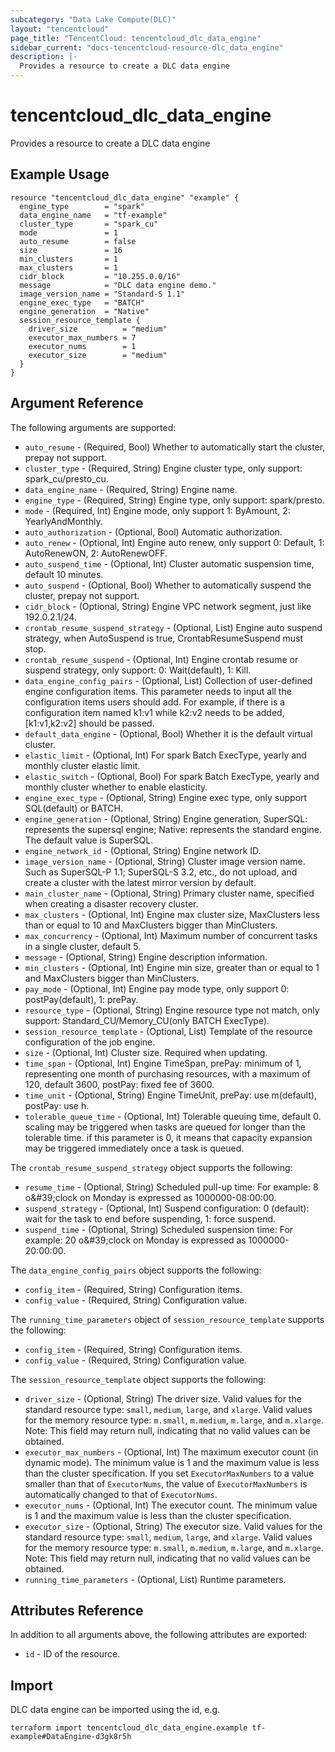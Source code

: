 ```yaml
---
subcategory: "Data Lake Compute(DLC)"
layout: "tencentcloud"
page_title: "TencentCloud: tencentcloud_dlc_data_engine"
sidebar_current: "docs-tencentcloud-resource-dlc_data_engine"
description: |-
  Provides a resource to create a DLC data engine
---
```


# tencentcloud_dlc_data_engine

Provides a resource to create a DLC data engine

## Example Usage

```hcl
resource "tencentcloud_dlc_data_engine" "example" {
  engine_type        = "spark"
  data_engine_name   = "tf-example"
  cluster_type       = "spark_cu"
  mode               = 1
  auto_resume        = false
  size               = 16
  min_clusters       = 1
  max_clusters       = 1
  cidr_block         = "10.255.0.0/16"
  message            = "DLC data engine demo."
  image_version_name = "Standard-S 1.1"
  engine_exec_type   = "BATCH"
  engine_generation  = "Native"
  session_resource_template {
    driver_size          = "medium"
    executor_max_numbers = 7
    executor_nums        = 1
    executor_size        = "medium"
  }
}
```

## Argument Reference

The following arguments are supported:

* `auto_resume` - (Required, Bool) Whether to automatically start the cluster, prepay not support.
* `cluster_type` - (Required, String) Engine cluster type, only support: spark_cu/presto_cu.
* `data_engine_name` - (Required, String) Engine name.
* `engine_type` - (Required, String) Engine type, only support: spark/presto.
* `mode` - (Required, Int) Engine mode, only support 1: ByAmount, 2: YearlyAndMonthly.
* `auto_authorization` - (Optional, Bool) Automatic authorization.
* `auto_renew` - (Optional, Int) Engine auto renew, only support 0: Default, 1: AutoRenewON, 2: AutoRenewOFF.
* `auto_suspend_time` - (Optional, Int) Cluster automatic suspension time, default 10 minutes.
* `auto_suspend` - (Optional, Bool) Whether to automatically suspend the cluster, prepay not support.
* `cidr_block` - (Optional, String) Engine VPC network segment, just like 192.0.2.1/24.
* `crontab_resume_suspend_strategy` - (Optional, List) Engine auto suspend strategy, when AutoSuspend is true, CrontabResumeSuspend must stop.
* `crontab_resume_suspend` - (Optional, Int) Engine crontab resume or suspend strategy, only support: 0: Wait(default), 1: Kill.
* `data_engine_config_pairs` - (Optional, List) Collection of user-defined engine configuration items. This parameter needs to input all the configuration items users should add. For example, if there is a configuration item named k1:v1 while k2:v2 needs to be added, [k1:v1,k2:v2] should be passed.
* `default_data_engine` - (Optional, Bool) Whether it is the default virtual cluster.
* `elastic_limit` - (Optional, Int) For spark Batch ExecType, yearly and monthly cluster elastic limit.
* `elastic_switch` - (Optional, Bool) For spark Batch ExecType, yearly and monthly cluster whether to enable elasticity.
* `engine_exec_type` - (Optional, String) Engine exec type, only support SQL(default) or BATCH.
* `engine_generation` - (Optional, String) Engine generation, SuperSQL: represents the supersql engine; Native: represents the standard engine. The default value is SuperSQL.
* `engine_network_id` - (Optional, String) Engine network ID.
* `image_version_name` - (Optional, String) Cluster image version name. Such as SuperSQL-P 1.1; SuperSQL-S 3.2, etc., do not upload, and create a cluster with the latest mirror version by default.
* `main_cluster_name` - (Optional, String) Primary cluster name, specified when creating a disaster recovery cluster.
* `max_clusters` - (Optional, Int) Engine max cluster size, MaxClusters less than or equal to 10 and MaxClusters bigger than MinClusters.
* `max_concurrency` - (Optional, Int) Maximum number of concurrent tasks in a single cluster, default 5.
* `message` - (Optional, String) Engine description information.
* `min_clusters` - (Optional, Int) Engine min size, greater than or equal to 1 and MaxClusters bigger than MinClusters.
* `pay_mode` - (Optional, Int) Engine pay mode type, only support 0: postPay(default), 1: prePay.
* `resource_type` - (Optional, String) Engine resource type not match, only support: Standard_CU/Memory_CU(only BATCH ExecType).
* `session_resource_template` - (Optional, List) Template of the resource configuration of the job engine.
* `size` - (Optional, Int) Cluster size. Required when updating.
* `time_span` - (Optional, Int) Engine TimeSpan, prePay: minimum of 1, representing one month of purchasing resources, with a maximum of 120, default 3600, postPay: fixed fee of 3600.
* `time_unit` - (Optional, String) Engine TimeUnit, prePay: use m(default), postPay: use h.
* `tolerable_queue_time` - (Optional, Int) Tolerable queuing time, default 0. scaling may be triggered when tasks are queued for longer than the tolerable time. if this parameter is 0, it means that capacity expansion may be triggered immediately once a task is queued.

The `crontab_resume_suspend_strategy` object supports the following:

* `resume_time` - (Optional, String) Scheduled pull-up time: For example: 8 o&amp;#39;clock on Monday is expressed as 1000000-08:00:00.
* `suspend_strategy` - (Optional, Int) Suspend configuration: 0 (default): wait for the task to end before suspending, 1: force suspend.
* `suspend_time` - (Optional, String) Scheduled suspension time: For example: 20 o&amp;#39;clock on Monday is expressed as 1000000-20:00:00.

The `data_engine_config_pairs` object supports the following:

* `config_item` - (Required, String) Configuration items.
* `config_value` - (Required, String) Configuration value.

The `running_time_parameters` object of `session_resource_template` supports the following:

* `config_item` - (Required, String) Configuration items.
* `config_value` - (Required, String) Configuration value.

The `session_resource_template` object supports the following:

* `driver_size` - (Optional, String) The driver size. Valid values for the standard resource type: `small`, `medium`, `large`, and `xlarge`. Valid values for the memory resource type: `m.small`, `m.medium`, `m.large`, and `m.xlarge`. Note: This field may return null, indicating that no valid values can be obtained.
* `executor_max_numbers` - (Optional, Int) The maximum executor count (in dynamic mode). The minimum value is 1 and the maximum value is less than the cluster specification. If you set `ExecutorMaxNumbers` to a value smaller than that of `ExecutorNums`, the value of `ExecutorMaxNumbers` is automatically changed to that of `ExecutorNums`.
* `executor_nums` - (Optional, Int) The executor count. The minimum value is 1 and the maximum value is less than the cluster specification.
* `executor_size` - (Optional, String) The executor size. Valid values for the standard resource type: `small`, `medium`, `large`, and `xlarge`. Valid values for the memory resource type: `m.small`, `m.medium`, `m.large`, and `m.xlarge`. Note: This field may return null, indicating that no valid values can be obtained.
* `running_time_parameters` - (Optional, List) Runtime parameters.

## Attributes Reference

In addition to all arguments above, the following attributes are exported:

* `id` - ID of the resource.



## Import

DLC data engine can be imported using the id, e.g.

```
terraform import tencentcloud_dlc_data_engine.example tf-example#DataEngine-d3gk8r5h
```

